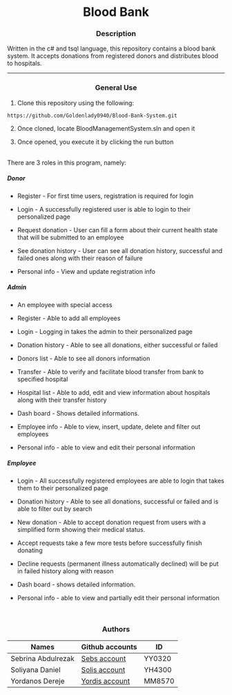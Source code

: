 <center> <h1>Blood Bank</h1> </center>

<center> <h3>Description</h3> </center>

Written in the c# and tsql language, this repository contains a blood bank system. It accepts donations from registered donors and distributes blood to hospitals. 

---

<center><h3> General Use </h3> </center>

1. Clone this repository using the following:

```
https://github.com/Goldenlady0940/Blood-Bank-System.git
```

2. Once cloned, locate BloodManagementSystem.sln and open it

3. Once opened, you execute it by clicking the run button

<br>
There are 3 roles in this program, namely: 


##### Donor

- Register - For first time users, registration is required for login

- Login - A successfully registered user is able to login to their personalized page
	
- Request donation - User can fill a form about their current health state that will be submitted to an employee
	
- See donation history - User can see all donation history, successful and failed ones along with their reason of failure
	
- Personal info - View and update registration info

##### Admin
	
* An employee with special access
	
- Register - Able to add all employees 
	
- Login - Logging in takes the admin to their personalized page
	
- Donation history - Able to see all donations, either successful or failed
	
- Donors list - Able to see all donors information
	
- Transfer - Able to verify and facilitate blood transfer from bank to specified hospital
	
- Hospital list - Able to add, edit and view information about hospitals along with their transfer history
	
- Dash board - Shows detailed informations.
	
- Employee info - Able to view, insert, update, delete and filter out employees
	
- Personal info - able to view and edit their personal information

##### Employee

- Login - All successfully registered employees are able to login that takes them to their personalized page
	
- Donation history - Able to see all donations, successful or failed and is able to filter out by search
	
- New donation - Able to accept donation request from users with a simplified form showing their medical status.
	
- Accept requests take a few more tests before successfully finish donating
		
- Decline requests (permanent illness automatically declined) will be put in failed history along with reason
	
- Dash board - shows detailed information.
	
- Personal info - able to view and partially edit their personal information
<br>

<center><h3> Authors </h3> </center>

| Names | Github accounts | ID |
| ----- | ----- | ------ |
| Sebrina Abdulrezak  | [Sebs account](https://github.com/GoldenLady0940/) | YY0320|
| Soliyana Daniel | [Solis account](https://github.com/soliyana141/) | YH4300|
| Yordanos Dereje | [Yordis account](https://github.com/Yordi-Dereje/) | MM8570|
<br>

